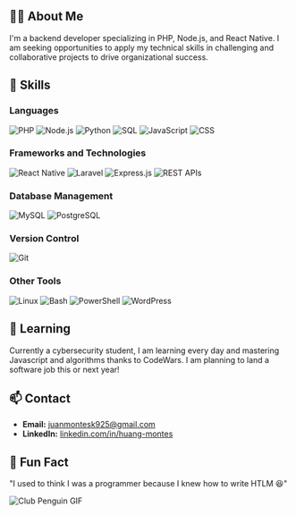 ## 👨‍💻 About Me
I'm a backend developer specializing in PHP, Node.js, and React Native. I am seeking opportunities to apply my technical skills in challenging and collaborative projects to drive organizational success.

## 🚀 Skills
### Languages
![PHP](https://img.shields.io/badge/PHP-777BB4?style=for-the-badge&logo=php&logoColor=white)
![Node.js](https://img.shields.io/badge/Node.js-339933?style=for-the-badge&logo=nodedotjs&logoColor=white)
![Python](https://img.shields.io/badge/Python-3776AB?style=for-the-badge&logo=python&logoColor=white)
![SQL](https://img.shields.io/badge/SQL-000000?style=for-the-badge&logo=postgresql&logoColor=white)
![JavaScript](https://img.shields.io/badge/JavaScript-F7DF1E?style=for-the-badge&logo=javascript&logoColor=black)
![CSS](https://img.shields.io/badge/CSS-1572B6?style=for-the-badge&logo=css3&logoColor=white)

### Frameworks and Technologies
![React Native](https://img.shields.io/badge/React_Native-20232A?style=for-the-badge&logo=react&logoColor=61DAFB)
![Laravel](https://img.shields.io/badge/Laravel-FF2D20?style=for-the-badge&logo=laravel&logoColor=white)
![Express.js](https://img.shields.io/badge/Express.js-000000?style=for-the-badge&logo=express&logoColor=white)
![REST APIs](https://img.shields.io/badge/REST_APIs-00599C?style=for-the-badge&logo=api&logoColor=white)

### Database Management
![MySQL](https://img.shields.io/badge/MySQL-4479A1?style=for-the-badge&logo=mysql&logoColor=white)
![PostgreSQL](https://img.shields.io/badge/PostgreSQL-4169E1?style=for-the-badge&logo=postgresql&logoColor=white)

### Version Control
![Git](https://img.shields.io/badge/Git-F05032?style=for-the-badge&logo=git&logoColor=white)

### Other Tools
![Linux](https://img.shields.io/badge/Linux-FCC624?style=for-the-badge&logo=linux&logoColor=black)
![Bash](https://img.shields.io/badge/Bash-4EAA25?style=for-the-badge&logo=gnubash&logoColor=white)
![PowerShell](https://img.shields.io/badge/PowerShell-5391FE?style=for-the-badge&logo=powershell&logoColor=white)
![WordPress](https://img.shields.io/badge/WordPress-21759B?style=for-the-badge&logo=wordpress&logoColor=white)

## 🌱 Learning
Currently a cybersecurity student, I am learning every day and mastering Javascript and algorithms thanks to CodeWars. I am planning to land a software job this or next year!

## 📫 Contact
- **Email:** [juanmontesk925@gmail.com](mailto:juanmontesk925@gmail.com)
- **LinkedIn:** [linkedin.com/in/huang-montes](https://linkedin.com/in/huang-montes)

## 🌟 Fun Fact
"I used to think I was a programmer because I knew how to write HTLM 😆"

![Club Penguin GIF](https://github.com/user-attachments/assets/d3b0ebab-c5f9-427f-9b9e-fbb384689744)

